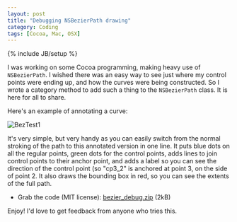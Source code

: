 ```yaml
---
layout: post
title: "Debugging NSBezierPath drawing"
category: Coding
tags: [Cocoa, Mac, OSX]
---
```

{% include JB/setup %}

I was working on some Cocoa programming, making heavy use of `NSBezierPath`.  I wished there was an easy way to see just where my control points were ending up, and how the curves were being constructed.  So I wrote a category method to add such a thing to the `NSBezierPath` class.  It is here for all to share.

Here's an example of annotating a curve:

<img src="http://img.skitch.com/20080219-cp95n9wjm391ptfarkja1hg7xf.png" alt="BezTest1"/>

It's very simple, but very handy as you can easily switch from the normal stroking of the path to this annotated version in one line.  It puts blue dots on all the regular points, green dots for the control points, adds lines to join control points to their anchor point, and adds a label so you can see the direction of the control point (so "cp3_2" is anchored at point 3, on the side of point 2.  It also draws the bounding box in red, so you can see the extents of the full path.

<ul><li>Grab the code (MIT license): <a href="http://antonym.org/files/antonym/bezier_debug.zip">bezier_debug.zip</a> (2kB)</li></ul>

Enjoy!  I'd love to get feedback from anyone who tries this.
